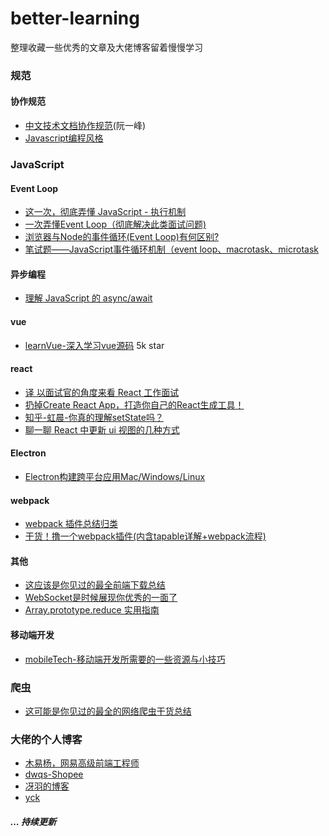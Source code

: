 # better-learning
整理收藏一些优秀的文章及大佬博客留着慢慢学习

### 规范
#### 协作规范
- [中文技术文档协作规范](https://github.com/ruanyf/document-style-guide)(阮一峰)
- [Javascript编程风格](http://www.ruanyifeng.com/blog/2012/04/javascript_programming_style.html)
### JavaScript
#### Event Loop
- [这一次，彻底弄懂 JavaScript - 执行机制](https://juejin.im/post/59e85eebf265da430d571f89)
- [一次弄懂Event Loop（彻底解决此类面试问题)](https://juejin.im/post/5c3d8956e51d4511dc72c200)
- [浏览器与Node的事件循环(Event Loop)有何区别?](https://juejin.im/post/5c337ae06fb9a049bc4cd218)
- [笔试题——JavaScript事件循环机制（event loop、macrotask、microtask](https://juejin.im/post/5bac87b6f265da0a906f78d8)

#### 异步编程
- [理解 JavaScript 的 async/await](https://segmentfault.com/a/1190000007535316)

#### vue
- [learnVue-深入学习vue源码](https://github.com/answershuto/learnVue) 5k star

#### react
- [译 以面试官的角度来看 React 工作面试](https://juejin.im/post/5bca74cfe51d450e9163351b)
- [扔掉Create React App，打造你自己的React生成工具！](https://mp.weixin.qq.com/s/76007EbaArO8tp2Lzb6dVA)
- [知乎-虹晨-你真的理解setState吗？](https://zhuanlan.zhihu.com/p/39512941)
- [聊一聊 React 中更新 ui 视图的几种方式](https://zhuanlan.zhihu.com/p/46140569)

#### Electron
- [Electron构建跨平台应用Mac/Windows/Linux](https://juejin.im/post/5c46ab47e51d45522b4f55b1)

#### webpack
- [webpack 插件总结归类](https://juejin.im/post/5bd2d2315188252734475575)
- [干货！撸一个webpack插件(内含tapable详解+webpack流程)](https://juejin.im/post/5beb8875e51d455e5c4dd83f)

#### 其他
- [这应该是你见过的最全前端下载总结](https://juejin.im/post/5c3c4b3551882524a5420119)
- [WebSocket是时候展现你优秀的一面了](https://juejin.im/post/5bc7f6b96fb9a05d3447eef8)
- [Array.prototype.reduce 实用指南](https://juejin.im/post/5bab8a9c6fb9a05d0e2e6bf0)

#### 移动端开发
- [mobileTech-移动端开发所需要的一些资源与小技巧](https://github.com/jtyjty99999/mobileTech)

### 爬虫
- [这可能是你见过的最全的网络爬虫干货总结](https://juejin.im/post/5bce8201518825773605597d)


### 大佬的个人博客
- [木易杨，网易高级前端工程师](https://github.com/yygmind/blog/)
- [dwqs-Shopee](https://github.com/dwqs/blog)
- [冴羽的博客](https://github.com/mqyqingfeng/Blog)
- [yck](https://github.com/KieSun)


##### ... 持续更新
